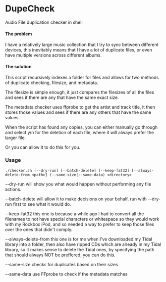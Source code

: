 # DupeCheck
Audio File duplication checker in shell
#### The problem

I have a relatively large music collection that I try to sync between different devices, this inevitably means that I have a lot of duplicate files, or even have multiple versions across different albums.

#### The solution

This script recursively indexes a folder for files and allows for two methods of duplicate checking, filesize, and metadata.

The filesize is simple enough, it just compares the filesizes of all the files and sees if there are any that have the same exact size.

The metadata checker uses ffprobe to get the artist and track title, it then stores those values and sees if there are any others that have the same values.

When the script has found any copies, you can either manually go through and select y/n for the deletion of each file, where it will always prefer the larger file.

Or you can allow it to do this for you.

### Usage
```
./checker.sh [--dry-run] [--batch-delete] [--keep-fat32] [--always-delete-from <path>] (--same-size|--same-data) <directory>
```
--dry-run will show you what would happen without performing any file actions.

--batch-delete will allow it to make decisions on your behalf, run with --dry-run first to see what it would do.

--keep-fat32 this one is because a while ago I had to convert all the filenames to not have special characters or whitespace so they would work with my Rockbox iPod, and so needed a way to prefer to keep those files over the ones that didn't comply.

--always-delete-from this one is for me when I've downloaded my Tidal library into a folder, then also have ripped CDs which are already in my Tidal library, so it makes sense to delete the Tidal ones, by specifying the path that should always NOT be preffered, you can do this.

--same-size checks for duplicates based on their sizes

--same-data use FFprobe to check if the metadata matches
